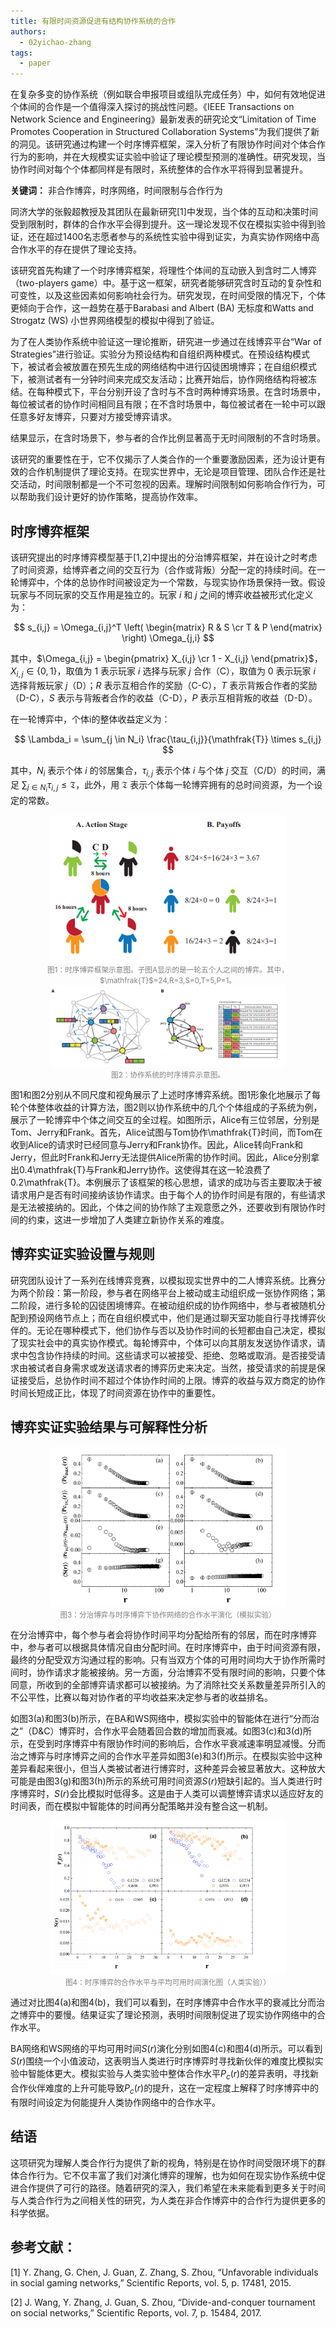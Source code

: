 ```yaml
---
title: 有限时间资源促进有结构协作系统的合作
authors:
  - 02yichao-zhang
tags:
  - paper
---
```


在复杂多变的协作系统（例如联合申报项目或组队完成任务）中，如何有效地促进个体间的合作是一个值得深入探讨的挑战性问题。《IEEE Transactions on Network Science and Engineering》最新发表的研究论文“Limitation of Time Promotes Cooperation in Structured Collaboration Systems”为我们提供了新的洞见。该研究通过构建一个时序博弈框架，深入分析了有限协作时间对个体合作行为的影响，并在大规模实证实验中验证了理论模型预测的准确性。研究发现，当协作时间对每个个体都同样是有限时，系统整体的合作水平将得到显著提升。

**关键词：** 非合作博弈，时序网络，时间限制与合作行为

同济大学的张毅超教授及其团队在最新研究[1]中发现，当个体的互动和决策时间受到限制时，群体的合作水平会得到提升。这一理论发现不仅在模拟实验中得到验证，还在超过1400名志愿者参与的系统性实验中得到证实，为真实协作网络中高合作水平的存在提供了理论支持。

该研究首先构建了一个时序博弈框架，将理性个体间的互动嵌入到含时二人博弈（two-players game）中。基于这一框架，研究者能够研究含时互动的复杂性和可变性，以及这些因素如何影响社会行为。研究发现，在时间受限的情况下，个体更倾向于合作，这一趋势在基于Barabasi and Albert (BA) 无标度和Watts and Strogatz (WS) 小世界网络模型的模拟中得到了验证。

为了在人类协作系统中验证这一理论推断，研究进一步通过在线博弈平台“War of Strategies”进行验证。实验分为预设结构和自组织两种模式。在预设结构模式下，被试者会被放置在预先生成的网络结构中进行囚徒困境博弈；在自组织模式下，被测试者有一分钟时间来完成交友活动；比赛开始后，协作网络结构将被冻结。在每种模式下，平台分别开设了含时与不含时两种博弈场景。在含时场景中，每位被试者的协作时间相同且有限；在不含时场景中，每位被试者在一轮中可以跟任意多好友博弈，只要对方接受博弈请求。

结果显示，在含时场景下，参与者的合作比例显著高于无时间限制的不含时场景。

该研究的重要性在于，它不仅揭示了人类合作的一个重要激励因素，还为设计更有效的合作机制提供了理论支持。在现实世界中，无论是项目管理、团队合作还是社交活动，时间限制都是一个不可忽视的因素。理解时间限制如何影响合作行为，可以帮助我们设计更好的协作策略，提高协作效率。

## 时序博弈框架

该研究提出的时序博弈模型基于[1,2]中提出的分治博弈框架，并在设计之时考虑了时间资源，给博弈者之间的交互行为（合作或背叛）分配一定的持续时间。在一轮博弈中，个体的总协作时间被设定为一个常数，与现实协作场景保持一致。假设玩家与不同玩家的交互作用是独立的。玩家 $i$ 和 $j$ 之间的博弈收益被形式化定义为：

$$
s_{i,j} = \Omega_{i,j}^T 
\left( 
\begin{matrix}
R & S \cr
T & P
\end{matrix}
\right)
\Omega_{j,i}
$$


其中，$\Omega_{i,j} = 
\begin{pmatrix}
X_{i,j} \cr
1 - X_{i,j}
\end{pmatrix}$，$X_{i,j} \in \{0, 1\}$，取值为 1 表示玩家 $i$ 选择与玩家 $j$ 合作（C），取值为 0 表示玩家 $i$ 选择背叛玩家 $j$（D）；$R$ 表示互相合作的奖励（C-C），$T$ 表示背叛合作者的奖励（D-C），$S$ 表示与背叛者合作的收益（C-D），$P$ 表示互相背叛的收益（D-D）。

在一轮博弈中，个体i的整体收益定义为：

$$
\Lambda_i = \sum_{j \in N_i} \frac{\tau_{i,j}}{\mathfrak{T}} \times s_{i,j}
$$

其中，$N_i$ 表示个体 $i$ 的邻居集合，$\tau_{i,j}$ 表示个体 $i$ 与个体 $j$ 交互（C/D）的时间，满足 $\sum_{j \in N_i} \tau_{i,j} \leq \mathfrak{T}$，此外，用 $\mathfrak{T}$ 表示个体每一轮博弈拥有的总时间资源，为一个设定的常数。

<center>
<img src="/images/news/2024-12-09-1/1.png" alt="图1：时序博弈框架示意图。子图A显示的是一轮五个人之间的博弈。其中，$\mathfrak{T}$=24,R=3,S=0,T=5,P=1。" width="75%">
<br>
<small style="color: gray;">图1：时序博弈框架示意图。子图A显示的是一轮五个人之间的博弈。其中，$\mathfrak{T}$=24,R=3,S=0,T=5,P=1。</small>
</center>

<center>
<img src="/images/news/2024-12-09-1/2.png" alt="图2：协作系统的时序博弈示意图。" width="75%">
<br>
<small style="color: gray;">图2：协作系统的时序博弈示意图。</small>
</center>

图1和图2分别从不同尺度和视角展示了上述时序博弈系统。图1形象化地展示了每轮个体整体收益的计算方法，图2则以协作系统中的几个个体组成的子系统为例，展示了一轮博弈中个体之间交互的全过程。如图所示，Alice有三位邻居，分别是Tom、Jerry和Frank。首先，Alice试图与Tom协作\mathfrak{T}时间，而Tom在收到Alice的请求时已经同意与Jerry和Frank协作。因此，Alice转向Frank和Jerry，但此时Frank和Jerry无法提供Alice所需的协作时间。因此，Alice分别拿出0.4\mathfrak{T}与Frank和Jerry协作。这使得其在这一轮浪费了0.2\mathfrak{T}。本例展示了该框架的核心思想，请求的成功与否主要取决于被请求用户是否有时间接纳该协作请求。由于每个人的协作时间是有限的，有些请求是无法被接纳的。因此，个体之间的协作除了主观意愿之外，还要收到有限协作时间的约束，这进一步增加了人类建立新协作关系的难度。

## 博弈实证实验设置与规则

研究团队设计了一系列在线博弈竞赛，以模拟现实世界中的二人博弈系统。比赛分为两个阶段：第一阶段，参与者在网络平台上被动或主动组织成一张协作网络；第二阶段，进行多轮的囚徒困境博弈。在被动组织成的协作网络中，参与者被随机分配到预设网络节点上；而在自组织模式中，他们是通过聊天室功能自行寻找博弈伙伴的。无论在哪种模式下，他们协作与否以及协作时间的长短都由自己决定，模拟了现实社会中的真实协作模式。每轮博弈中，个体可以向其朋友发送协作请求，请求中包含协作持续的时间。这些请求可以被接受、拒绝、忽略或取消。是否接受请求由被试者自身需求或发送请求者的博弈历史来决定。当然，接受请求的前提是保证接受后，总协作时间不超过个体协作时间的上限。博弈的收益与双方商定的协作时间长短成正比，体现了时间资源在协作中的重要性。

## 博弈实证实验结果与可解释性分析

<center>
<img src="/images/news/2024-12-09-1/3.png" alt="图3：分治博弈与时序博弈下协作网络的合作水平演化（模拟实验）" width="75%">
<br>
<small style="color: gray;">图3：分治博弈与时序博弈下协作网络的合作水平演化（模拟实验）</small>
</center>

在分治博弈中，每个参与者会将协作时间平均分配给所有的邻居，而在时序博弈中，参与者可以根据具体情况自由分配时间。在时序博弈中，由于时间资源有限，最终的分配受双方沟通过程的影响。只有当双方个体的可用时间均大于协作所需时间时，协作请求才能被接纳。另一方面，分治博弈不受有限时间的影响，只要个体同意，所收到的全部博弈请求都可以被接纳。为了消除社交关系数量差异所引入的不公平性，比赛以每对协作者的平均收益来决定参与者的收益排名。

如图3(a)和图3(b)所示，在BA和WS网络中，模拟实验中的智能体在进行“分而治之”（D&C）博弈时，合作水平会随着回合数的增加而衰减。如图3(c)和3(d)所示，在受到时序博弈中有限协作时间的影响后，合作水平衰减速率明显减慢。分而治之博弈与时序博弈之间的合作水平差异如图3(e)和3(f)所示。在模拟实验中这种差异看起来很小，但当人类被试者进行博弈时，这种差异会被显著放大。这种放大可能是由图3(g)和图3(h)所示的系统可用时间资源$S(r)$短缺引起的。当人类进行时序博弈时，$S(r)$会比模拟时低得多。这是由于人类可以调整博弈请求以适应好友的时间表，而在模拟中智能体的时间再分配策略并没有整合这一机制。

<center>
<img src="/images/news/2024-12-09-1/4.png" alt="图4：时序博弈的合作水平与平均可用时间演化图（人类实验）" width="75%">
<br>
<small style="color: gray;">图4：时序博弈的合作水平与平均可用时间演化图（人类实验））</small>
</center>

通过对比图4(a)和图4(b)，我们可以看到，在时序博弈中合作水平的衰减比分而治之博弈中的要慢。结果证实了理论预测，表明时间限制促进了现实协作网络中的合作水平。

BA网络和WS网络的平均可用时间$S(r)$演化分别如图4(c)和图4(d)所示。可以看到$S(r)$围绕一个小值波动，这表明当人类进行时序博弈时寻找新伙伴的难度比模拟实验中智能体更大。模拟实验与人类实验中整体合作水平$P_c(r)$的差异表明，寻找新合作伙伴难度的上升可能导致$P_c(r)$的提升，这在一定程度上解释了时序博弈中的有限时间设定为何能提升人类协作网络中的合作水平。

## 结语
这项研究为理解人类合作行为提供了新的视角，特别是在协作时间受限环境下的群体合作行为。它不仅丰富了我们对演化博弈的理解，也为如何在现实协作系统中促进合作提供了可行的路径。随着研究的深入，我们希望在未来能看到更多关于时间与人类合作行为之间相关性的研究，为人类在非合作博弈中的合作行为提供更多的科学依据。

## 参考文献：
[1] Y. Zhang, G. Chen, J. Guan, Z. Zhang, S. Zhou, “Unfavorable individuals in social gaming networks,” Scientific Reports, vol. 5, p. 17481, 2015.

[2] J. Wang, Y. Zhang, J. Guan, S. Zhou, “Divide-and-conquer tournament on social networks,” Scientific Reports, vol. 7, p. 15484, 2017.

